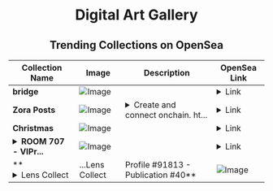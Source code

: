 <div align="center">

# Digital Art Gallery

## Trending Collections on OpenSea

| Collection Name                       | Image                                                                                     | Description                       | OpenSea Link                                                                                          |
|---------------------------------------|-------------------------------------------------------------------------------------------|-----------------------------------|--------------------------------------------------------------------------------------------------------|
| **bridge** | ![Image](https://i.seadn.io/s/raw/files/42ae8dcfa2a20b0083c7489ad363bd69.jpg?w=500&auto=format?w=200&auto=format) |  | <details><summary>Link</summary>[bridge](https://opensea.io/collection/bridge-302)</details> |
| **Zora Posts** | ![Image](https://i.seadn.io/s/raw/files/61beba8e1fc0f50105a3d8f79501ec3d.jpg?w=500&auto=format?w=200&auto=format) | <details><summary>Create and connect onchain. ht...</summary>Create and connect onchain. https://zora.co</details> | <details><summary>Link</summary>[Zora Posts](https://opensea.io/collection/zora-posts-11504)</details> |
| **Christmas** | ![Image](https://i.seadn.io/s/raw/files/a7a20a96636dc416b8e91bff0e6bf837.jpg?w=500&auto=format?w=200&auto=format) |  | <details><summary>Link</summary>[Christmas](https://opensea.io/collection/christmas-151)</details> |
| **<details><summary>ROOM 707 - VIPr...</summary>ROOM 707 - VIPrivacy Nude Key</details>** | ![Image](https://i.seadn.io/s/raw/files/9f0a4fdd5afb717cc765a9150d83d4e3.jpg?w=500&auto=format?w=200&auto=format) |  | <details><summary>Link</summary>[ROOM 707 - VIPrivacy Nude Key](https://opensea.io/collection/room-707-viprivacy-nude-key)</details> |
| **<details><summary>Lens Collect | ...</summary>Lens Collect | Profile #91813 - Publication #40</details>** | ![Image](https://i.seadn.io/s/raw/files/fbcac1371a99c59cb4b18253edf7d184.png?w=500&auto=format?w=200&auto=format) |  | <details><summary>Link</summary>[Lens Collect | Profile #91813 - Publication #40](https://opensea.io/collection/lens-collect-profile-91813-publication-40)</details> |

</div>